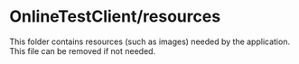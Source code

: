 # OnlineTestClient/resources

This folder contains resources (such as images) needed by the application. This file can
be removed if not needed.
